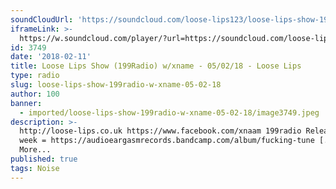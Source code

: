 ```yaml
---
soundCloudUrl: 'https://soundcloud.com/loose-lips123/loose-lips-show-199radio-wxname-050218'
iframeLink: >-
  https://w.soundcloud.com/player/?url=https://soundcloud.com/loose-lips123/loose-lips-show-199radio-wxname-050218&color=00aabb&auto_play=false&hide_related=false&show_comments=true&show_user=true&show_reposts=false
id: 3749
date: '2018-02-11'
title: Loose Lips Show (199Radio) w/xname - 05/02/18 - Loose Lips
type: radio
slug: loose-lips-show-199radio-w-xname-05-02-18
author: 100
banner:
  - imported/loose-lips-show-199radio-w-xname-05-02-18/image3749.jpeg
description: >-
  http://loose-lips.co.uk https://www.facebook.com/xnaam 199radio Release of the
  week = https://audioeargasmrecords.bandcamp.com/album/fucking-tune [...]Read
  More...
published: true
tags: Noise
---
```

